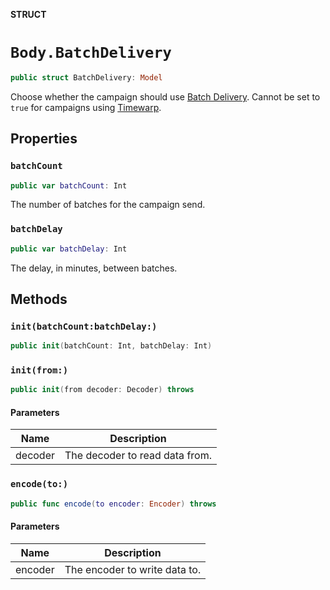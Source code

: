 **STRUCT**

# `Body.BatchDelivery`

```swift
public struct BatchDelivery: Model
```

Choose whether the campaign should use [Batch Delivery](https://mailchimp.com/help/schedule-batch-delivery/). Cannot be set to `true` for campaigns using [Timewarp](https://mailchimp.com/help/use-timewarp/).

## Properties
### `batchCount`

```swift
public var batchCount: Int
```

The number of batches for the campaign send.

### `batchDelay`

```swift
public var batchDelay: Int
```

The delay, in minutes, between batches.

## Methods
### `init(batchCount:batchDelay:)`

```swift
public init(batchCount: Int, batchDelay: Int)
```

### `init(from:)`

```swift
public init(from decoder: Decoder) throws
```

#### Parameters

| Name | Description |
| ---- | ----------- |
| decoder | The decoder to read data from. |

### `encode(to:)`

```swift
public func encode(to encoder: Encoder) throws
```

#### Parameters

| Name | Description |
| ---- | ----------- |
| encoder | The encoder to write data to. |
